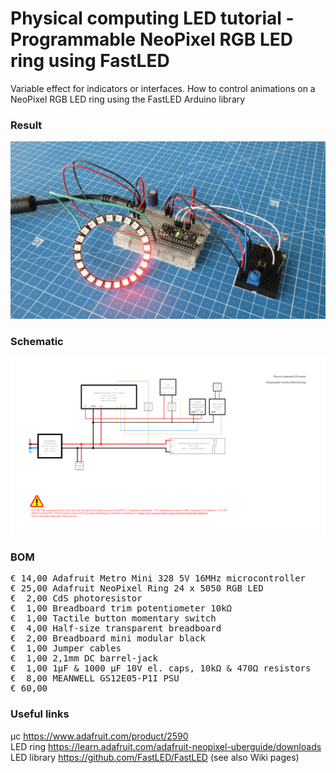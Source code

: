 # Physical computing LED tutorial - Programmable NeoPixel RGB LED ring using FastLED

Variable effect for indicators or interfaces. How to control animations on a NeoPixel RGB LED ring using the FastLED Arduino library

### Result

![](Assets/8b%20result.jpg)

### Schematic

![](Assets/8b%20schematic.png)

### BOM

<pre>
€ 14,00 Adafruit Metro Mini 328 5V 16MHz microcontroller
€ 25,00 Adafruit NeoPixel Ring 24 x 5050 RGB LED
€  2,00 CdS photoresistor
€  1,00 Breadboard trim potentiometer 10kΩ
€  1,00 Tactile button momentary switch
€  4,00 Half-size transparent breadboard
€  2,00 Breadboard mini modular black
€  1,00 Jumper cables
€  1,00 2,1mm DC barrel-jack
€  1,00 1µF & 1000 µF 10V el. caps, 10kΩ & 470Ω resistors
€  8,00 MEANWELL GS12E05-P1I PSU
€ 60,00
</pre>  

### Useful links  

μc https://www.adafruit.com/product/2590  
LED ring https://learn.adafruit.com/adafruit-neopixel-uberguide/downloads  
LED library https://github.com/FastLED/FastLED (see also Wiki pages)  
